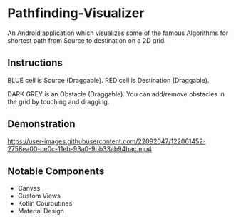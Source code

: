 # Pathfinding-Visualizer
An Android application which visualizes some of the famous Algorithms for shortest path from Source to destination on a 2D grid.

## Instructions
BLUE cell is Source (Draggable).
RED cell is Destination (Draggable).

DARK GREY is an Obstacle (Draggable).
You can add/remove obstacles in the grid by touching and dragging.

## Demonstration
https://user-images.githubusercontent.com/22092047/122061452-2758ea00-ce0c-11eb-93a0-9bb33ab94bac.mp4

## Notable Components
- Canvas
- Custom Views
- Kotlin Couroutines
- Material Design

